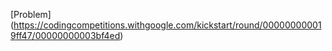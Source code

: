 [Problem] (https://codingcompetitions.withgoogle.com/kickstart/round/000000000019ff47/00000000003bf4ed)
